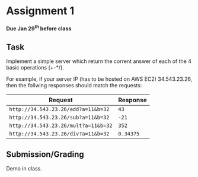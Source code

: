 # Assignment 1
**Due Jan 29<sup>th</sup> before class**

## Task 
Implement a simple server which return the corrent answer of each of the
4 basic operations (+-*/).

For example, if your server IP (has to be hosted on AWS EC2) 34.543.23.26,
then the follwing responses should match the requests:

Request | Response
--- | --- 
`http://34.543.23.26/add?a=11&b=32` | `43`
`http://34.543.23.26/sub?a=11&b=32` | `-21`
`http://34.543.23.26/mult?a=11&b=32` | `352`
`http://34.543.23.26/div?a=11&b=32` | `0.34375`

## Submission/Grading
Demo in class.

